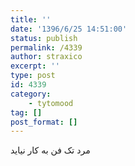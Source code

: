 ```yaml
---
title: ''
date: '1396/6/25 14:51:00'
status: publish
permalink: /4339
author: straxico
excerpt: ''
type: post
id: 4339
category:
    - tytomood
tag: []
post_format: []
---
```

مرد تک فن به کار نیاید